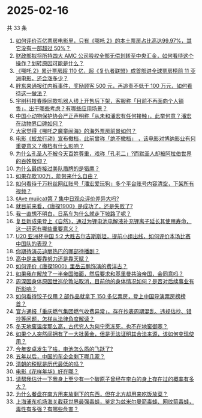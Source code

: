 # 2025-02-16

共 33 条

<!-- BEGIN ZHIHUQUESTIONS -->
<!-- 最后更新时间 Sun Feb 16 2025 02:08:46 GMT+0800 (China Standard Time) -->
1. [如何评价百亿票房电影里，只有《哪吒 2》的本土票房占比高达99.97%，其它没有一部超过 50%？](https://www.zhihu.com/question/12261493929)
1. [财政部拟将所持四大 AMC 公司股权全部无偿划转至中央汇金，如何看待这个操作？划转原因可能是什么？](https://www.zhihu.com/question/12245614575)
1. [《哪吒 2》累计票房超 110 亿，超《复仇者联盟》成首部进全球票房榜前 11 亚洲电影，还会涨多少？](https://www.zhihu.com/question/12313666892)
1. [胖东来通报红内裤事件，奖励顾客 500 元，再追责不低于 100 万元，如何看待这一做法？](https://www.zhihu.com/question/12245528998)
1. [宇树科技春晚同款机器人线上开售后下架，客服称「目前不再面向个人销售」，出于哪些考虑？有哪些应用场景？](https://www.zhihu.com/question/12029665174)
1. [中国小动物保护协会严正声明称「从未和潘宏有任何接触」，此举何意？潘宏在动物界口碑如何？](https://www.zhihu.com/question/12216187570)
1. [大家觉得《哪吒之魔童闹海》的海外票房前景如何？](https://www.zhihu.com/question/11212898612)
1. [电影《蛟龙行动》宣布撤档，此前曾称「绝不撤档」 ，该电影对博纳影业有何重要意义？撤档有什么影响？](https://www.zhihu.com/question/12230894261)
1. [为什么孔圣人不被今天百姓尊重，戏称「孔老二」?而默圣人却被阿拉伯世界的百姓敬仰？](https://www.zhihu.com/question/10849401132)
1. [为什么最终接过美队盾牌的是猎鹰？](https://www.zhihu.com/question/11811598622)
1. [如果存款100万，能带来什么自由？](https://www.zhihu.com/question/1474984369)
1. [如何看待千万粉丝网红账号「潘宏爱玩狗」多个平台账号内容清空，下架所有视频？](https://www.zhihu.com/question/12239248031)
1. [《Ave mujica》第 7 集中日观众评价差异大吗?](https://www.zhihu.com/question/12296354430)
1. [就目前来看，《唐探1900》是成功了，还是失败了?](https://www.zhihu.com/question/12037985431)
1. [我一直想不明白，日系车为什么就走下坡路了呢？](https://www.zhihu.com/question/11984385154)
1. [复旦新成果登上《自然》，通过为锂电池电解液补充锂离子延长其使用寿命，这一研究有哪些重要意义？](https://www.zhihu.com/question/12085211388)
1. [U20 亚洲杯中国 5:2 大胜吉尔吉斯斯坦，提前小组出线，如何评价本场比赛中国队的表现？](https://www.zhihu.com/question/12342124610)
1. [你期待演员迪丽热巴的哪部待播剧？](https://www.zhihu.com/question/12310077624)
1. [高中是主要靠努力还是靠天赋？](https://www.zhihu.com/question/658568595)
1. [如何评价《唐探1900》里岳云鹏饰演的费洋古？](https://www.zhihu.com/question/11043445775)
1. [如果我在解放了一半帝国暗面，然后要求和基里曼共治帝国，会同意吗？](https://www.zhihu.com/question/757001493)
1. [周深因身体原因世巡伦敦站取消，目前他的身体情况如何？是否对后续事业有所影响？](https://www.zhihu.com/question/12287143009)
1. [如何看待饺子仅用 2 部作品就拿下 150 多亿票房，登上中国导演票房榜榜首？](https://www.zhihu.com/question/12282274980)
1. [官方通报「重庆燃气集团燃气收费异常」，存在抄表周期混乱、违规估抄、错抄等问题，怎样从法律角度解读？](https://www.zhihu.com/question/12236096085)
1. [冬天地窖温度那么高，古代穷人为何宁愿冻死，也不在地窖御寒？](https://www.zhihu.com/question/6979494392)
1. [如果个人突然间拥有了一大批黄金，但是无法证明其合法来源，该如何变现使用？](https://www.zhihu.com/question/507736529)
1. [今年安卓发生了啥，电池怎么质的飞跃了?](https://www.zhihu.com/question/2121086623)
1. [五年以后，中国的车企会剩下哪几家？](https://www.zhihu.com/question/5799543381)
1. [清朝的税赋是历代最低的吗？](https://www.zhihu.com/question/667472277)
1. [电影《花样年华》好在哪？](https://www.zhihu.com/question/22882010)
1. [请帮我估计一下我身上至少有一个碳原子曾经在李白的身上存在过的概率有多大？](https://www.zhihu.com/question/11664079878)
1. [为什么餐盘在南方用来放剩下的东西，但在北方却用来吃饭放菜？](https://www.zhihu.com/question/26724852)
1. [上海浦东机场海关截获世界最强毒蛙，鉴定为兹米尔曼箭毒蛙、网纹箭毒蛙，毒性有多强？有哪些危害？](https://www.zhihu.com/question/12158781111)
<!-- END ZHIHUQUESTIONS -->
